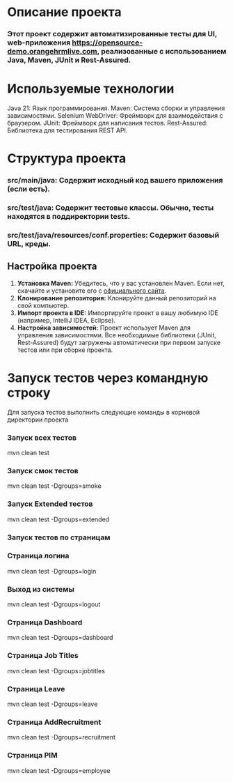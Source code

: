 # Описание проекта
### Этот проект содержит автоматизированные тесты для UI, web-приложения https://opensource-demo.orangehrmlive.com, реализованные с использованием Java, Maven, JUnit и Rest-Assured.

# Используемые технологии
Java 21: Язык программирования.
Maven: Система сборки и управления зависимостями.
Selenium WebDriver: Фреймворк для взаимодействия с браузером. 
JUnit: Фреймворк для написания тестов.
Rest-Assured: Библиотека для тестирования REST API.

# Структура проекта
### src/main/java: Содержит исходный код вашего приложения (если есть).
### src/test/java: Содержит тестовые классы. Обычно, тесты находятся в поддиректории tests.
### src/test/java/resources/conf.properties: Содержит базовый URL, креды.

## Настройка проекта

1.  **Установка Maven:** Убедитесь, что у вас установлен Maven. Если нет, скачайте и установите его с [официального сайта](https://maven.apache.org/download.cgi).
2.  **Клонирование репозитория:**  Клонируйте данный репозиторий на свой компьютер.
3.  **Импорт проекта в IDE:**  Импортируйте проект в вашу любимую IDE (например, IntelliJ IDEA, Eclipse).
4.  **Настройка зависимостей:** Проект использует Maven для управления зависимостями. Все необходимые библиотеки (JUnit, Rest-Assured) будут загружены автоматически при первом запуске тестов или при сборке проекта.

# Запуск тестов через командную строку
Для запуска тестов выполнить следующие команды в корневой директории проекта 
### Запуск всех тестов
mvn clean test
### Запуск смок тестов
mvn clean test -Dgroups=smoke
### Запуск Extended тестов
mvn clean test -Dgroups=extended
### Запуск тестов по страницам
### Страница логина
mvn clean test -Dgroups=login
### Выход из системы
mvn clean test -Dgroups=logout
### Страница Dashboard
mvn clean test -Dgroups=dashboard
### Страница Job Titles
mvn clean test -Dgroups=jobtitles
### Страница Leave
mvn clean test -Dgroups=leave
### Страница AddRecruitment
mvn clean test -Dgroups=recruitment
### Страница PIM
mvn clean test -Dgroups=employee

